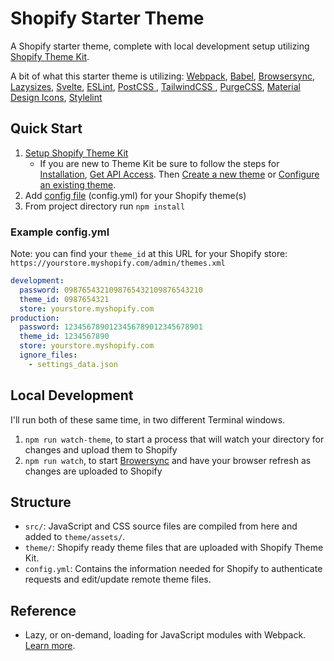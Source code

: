 # Shopify Starter Theme

A Shopify starter theme, complete with local development setup utilizing [Shopify Theme Kit](https://shopify.github.io/).

A bit of what this starter theme is utilizing:
[Webpack](https://webpack.js.org/),
[Babel](https://babeljs.io/),
[Browsersync](https://browsersync.io/),
[Lazysizes](https://github.com/aFarkas/lazysizes),
[Svelte](https://svelte.dev/),
[ESLint](https://eslint.org/),
[PostCSS ](https://postcss.org/),
[TailwindCSS ](https://tailwindcss.com/),
[PurgeCSS](https://purgecss.com/),
[Material Design Icons](https://google.github.io/material-design-icons/#icon-font-for-the-web),
[Stylelint](https://stylelint.io/)

## Quick Start

1. [Setup Shopify Theme Kit](https://shopify.github.io/themekit/)
    - If you are new to Theme Kit be sure to follow the steps for [Installation](https://shopify.github.io/themekit/#installation), [Get API Access](https://shopify.github.io/themekit/#get-api-access). Then [Create a new theme](https://shopify.github.io/themekit/#create-a-new-theme) or [Configure an existing theme](https://shopify.github.io/themekit/#configure-an-existing-theme).
2. Add [config file](https://shopify.github.io/themekit/configuration/) (config.yml) for your Shopify theme(s)
3. From project directory run `npm install`

### Example config.yml

Note: you can find your `theme_id` at this URL for your Shopify store: `https://yourstore.myshopify.com/admin/themes.xml`

```yml
development:
  password: 0987654321098765432109876543210
  theme_id: 0987654321
  store: yourstore.myshopify.com
production:
  password: 1234567890123456789012345678901
  theme_id: 1234567890
  store: yourstore.myshopify.com
  ignore_files:
    - settings_data.json
```

## Local Development

I'll run both of these same time, in two different Terminal windows.

1. `npm run watch-theme`, to start a process that will watch your directory for changes and upload them to Shopify
2. `npm run watch`, to start [Browersync](https://browsersync.io/) and have your browser refresh as changes are uploaded to Shopify

## Structure

- `src/`: JavaScript and CSS source files are compiled from here and added to `theme/assets/`.
- `theme/`: Shopify ready theme files that are uploaded with Shopify Theme Kit.
- `config.yml`: Contains the information needed for Shopify to authenticate requests and edit/update remote theme files.

## Reference

- Lazy, or on-demand, loading for JavaScript modules with Webpack. [Learn more](https://webpack.js.org/guides/lazy-loading/).
